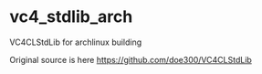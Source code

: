 # vc4_stdlib_arch
VC4CLStdLib for archlinux building

Original source is here
https://github.com/doe300/VC4CLStdLib
